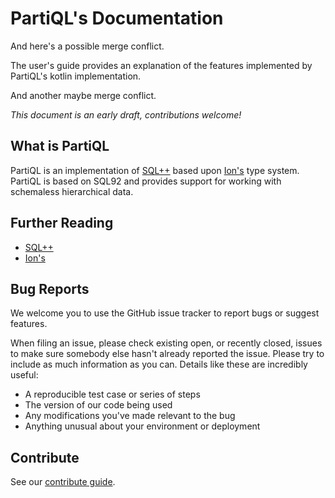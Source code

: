 # PartiQL's Documentation

And here's a possible merge conflict.

The user's guide provides an explanation of the features implemented by PartiQL's kotlin implementation. 

And another maybe merge conflict.

 *This document is an early draft, contributions welcome!*

## What is PartiQL 

 PartiQL is an implementation of
 [SQL++](http://db.ucsd.edu/wp-content/uploads/pdfs/375.pdf) based upon
 [Ion's](http://amzn.github.io/ion-docs/) type system. PartiQL is based on SQL92
 and provides support for working with schemaless hierarchical data. 

## Further Reading 

 * [SQL++](http://db.ucsd.edu/wp-content/uploads/pdfs/375.pdf)
 * [Ion's](http://amzn.github.io/ion-docs/) 
  
## Bug Reports 

We welcome you to use the GitHub issue tracker to report bugs or suggest
features.

When filing an issue, please check existing open, or recently
closed, issues to make sure somebody else hasn't already reported the
issue. Please try to include as much information as you can. Details
like these are incredibly useful:

* A reproducible test case or series of steps
* The version of our code being used
* Any modifications you've made relevant to the bug
* Anything unusual about your environment or deployment


## Contribute 

See our [contribute guide](https://github.com/partiql/partiql-lang-kotlin/blob/345a97c3c79c4a2beb8d44185221ee419b82e08a/CONTRIBUTING.md). 


